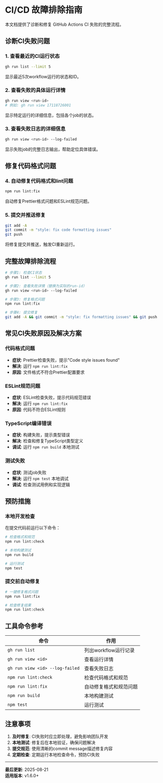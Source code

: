 # CI/CD 故障排除指南

本文档提供了诊断和修复 GitHub Actions CI 失败的完整流程。

## 诊断CI失败问题

### 1. 查看最近的CI运行状态

```bash
gh run list --limit 5
```

显示最近5次workflow运行的状态和ID。

### 2. 查看失败的具体运行详情

```bash
gh run view <run-id>
# 例如: gh run view 17118726001
```

显示特定运行的详细信息，包括各个job的状态。

### 3. 查看失败日志的详细信息

```bash
gh run view <run-id> --log-failed
```

显示失败job的完整日志输出，帮助定位具体错误。

## 修复代码格式问题

### 4. 自动修复代码格式和lint问题

```bash
npm run lint:fix
```

自动修复Prettier格式问题和ESLint规范问题。

### 5. 提交并推送修复

```bash
git add -A
git commit -m "style: fix code formatting issues"
git push
```

将修复提交并推送，触发CI重新运行。

## 完整故障排除流程

```bash
# 步骤1: 检查CI状态
gh run list --limit 5

# 步骤2: 查看失败详情（替换为实际的run-id）
gh run view <run-id> --log-failed

# 步骤3: 修复格式问题
npm run lint:fix

# 步骤4: 提交修复
git add -A && git commit -m "style: fix formatting issues" && git push
```

## 常见CI失败原因及解决方案

### 代码格式问题

- **症状**: Prettier检查失败，提示"Code style issues found"
- **解决**: 运行 `npm run lint:fix`
- **原因**: 文件格式不符合Prettier配置要求

### ESLint规范问题

- **症状**: ESLint检查失败，提示代码规范错误
- **解决**: 运行 `npm run lint:fix`
- **原因**: 代码不符合ESLint规则

### TypeScript编译错误

- **症状**: 构建失败，提示类型错误
- **解决**: 检查和修复TypeScript类型定义
- **调试**: 运行 `npm run build` 本地测试

### 测试失败

- **症状**: 测试job失败
- **解决**: 运行 `npm test` 本地调试
- **调试**: 检查测试用例和实现逻辑

## 预防措施

### 本地开发检查

在提交代码前运行以下命令：

```bash
# 检查格式和规范
npm run lint:check

# 本地构建测试
npm run build

# 运行测试
npm test
```

### 提交前自动修复

```bash
# 一键修复格式问题
npm run lint:fix

# 检查修复结果
npm run lint:check
```

## 工具命令参考

| 命令                            | 作用                   |
| ------------------------------- | ---------------------- |
| `gh run list`                   | 列出workflow运行记录   |
| `gh run view <id>`              | 查看运行详情           |
| `gh run view <id> --log-failed` | 查看失败日志           |
| `npm run lint:check`            | 检查代码格式和规范     |
| `npm run lint:fix`              | 自动修复格式和规范问题 |
| `npm run build`                 | 本地构建测试           |
| `npm test`                      | 运行测试               |

## 注意事项

1. **及时修复**: CI失败时应立即处理，避免影响团队开发
2. **本地测试**: 修复后在本地验证，确保问题解决
3. **提交规范**: 使用清晰的commit message描述修复内容
4. **定期检查**: 定期运行本地检查命令，预防CI失败

---

**最后更新**: 2025-08-21  
**适用版本**: v1.6.0+
